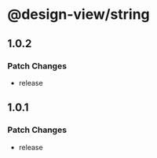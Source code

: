 # @design-view/string

## 1.0.2

### Patch Changes

- release

## 1.0.1

### Patch Changes

- release
